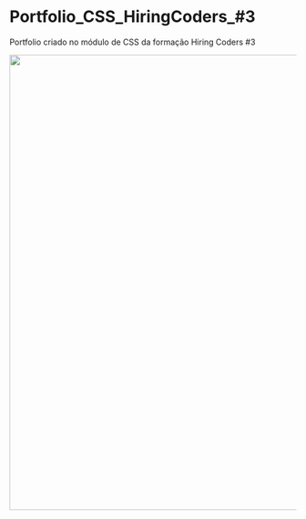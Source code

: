 # Portfolio_CSS_HiringCoders_#3
Portfolio criado no módulo de CSS da formação Hiring Coders #3

<img src="https://user-images.githubusercontent.com/87827996/166605567-d8cfd444-32c1-4c95-9e87-d1d3ab82b708.png" width="800px">
